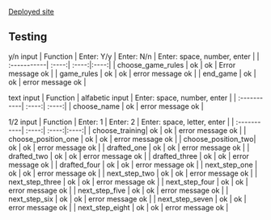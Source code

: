 [Deployed site](https://fantasyfootball-pp3-b369c54e5451.herokuapp.com/)

## Testing
y/n input
| Function   | Enter: Y/y  | Enter: N/n | Enter: space, number, enter |
| :-----------| :----:| :----:|:----:|
| choose_game_rules | ok | ok | Error message ok |
| game_rules | ok | ok | error message ok |
| end_game | ok | ok | error message ok |

text input
| Function   | alfabetic input | Enter: space, number, enter |
| :-----------| :----:| :----:|
| choose_name | ok | error message ok |

1/2 input
| Function   | Enter: 1 | Enter: 2 | Enter: space, letter, enter |
| :-----------| :----:| :----:|:----:|
| choose_training| ok | ok | error message ok |
| choose_position_one | ok | ok | error message ok |
| choose_position_two| ok | ok | error message ok |
| drafted_one | ok | ok | error message ok |
| drafted_two | ok | ok | error message ok |
| drafted_three | ok | ok | error message ok |
| drafted_four | ok | ok | error message ok |
| next_step_one | ok | ok | error message ok |
| next_step_two | ok | ok | error message ok |
| next_step_three | ok | ok | error message ok |
| next_step_four | ok | ok | error message ok |
| next_step_five | ok | ok | error message ok |
| next_step_six | ok | ok | error message ok |
| next_step_seven | ok | ok | error message ok |
| next_step_eight | ok | ok | error message ok |
